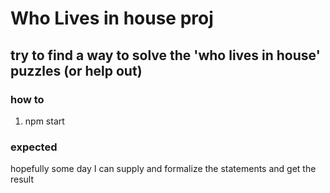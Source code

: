 # Who Lives in house proj

## try to find a way to solve the 'who lives in house' puzzles (or help out)

### how to

1. npm start

### expected

hopefully some day I can supply and formalize the statements and get the result
